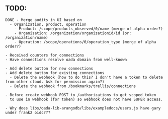 TODO:
---
    DONE - Merge audits in UI based on
      - Organization, product, operation
        - Product: /scope/products_observed/0/name (merge of alpha order?)
        - Organization: /organization/organizationid/id (or: /organization/name)
        - Operation: /scope/operations/0/operation_type (merge of alpha order?)

    - Received counters for connections
    - Have connections resolve oada domain from well-known

    - Add delete button for new connections
    - Add delete button for existing connections
      - Delete the webhook (how to do this? I don't have a token to delete from other cloud. Ask for permission again?)
      - Delete the webhook from /bookmarks/trellis/connections

    - Before create webhook POST to /authorizations to get scoped token
      to use in webhook (for token) so webhook does not have SUPER access.

    - Why does libs/oada-lib-arangodb/libs/exampledocs/users.js have gary under frank2 oidc???
